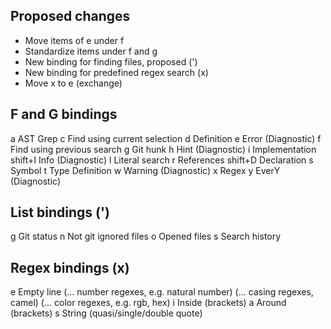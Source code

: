 ## Proposed changes
- Move items of e under f
- Standardize items under f and g
- New binding for finding files, proposed (')
- New binding for predefined regex search (x)
- Move x to e (exchange)


## F and G bindings
a         AST Grep
c         Find using current selection
d         Definition
e         Error (Diagnostic)
f         Find using previous search
g         Git hunk 
h         Hint (Diagnostic)
i         Implementation
shift+I   Info (Diagnostic)
l         Literal search
r         References
shift+D   Declaration
s         Symbol
t         Type Definition
w         Warning (Diagnostic)
x         Regex
y         EverY (Diagnostic)

## List bindings (')
g         Git status
n         Not git ignored files
o         Opened files
s         Search history

## Regex bindings (x)
e         Empty line
(... number regexes, e.g. natural number)
(... casing regexes, camel)
(... color regexes, e.g. rgb, hex)
i         Inside (brackets)
a         Around (brackets)
s         String (quasi/single/double quote)
